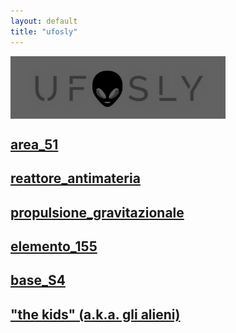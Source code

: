 ```yaml
---
layout: default
title: "ufosly"
---
```

<link rel="stylesheet" href="style.css">
<!--![ufosly](logo.jpg)-->
<img alt="ufosly logo" src="logo.jpg" widht="150" height="100" align="center">

## [area_51](area51.md)
## [reattore_antimateria](reattore_antimateria.md)
## [propulsione_gravitazionale](propulsione_gravitazionale.md)
## [elemento_155](elemento_115.md)
## [base_S4](base_s4.md)
## ["the kids" (a.k.a. gli alieni)](the_kids.md)



